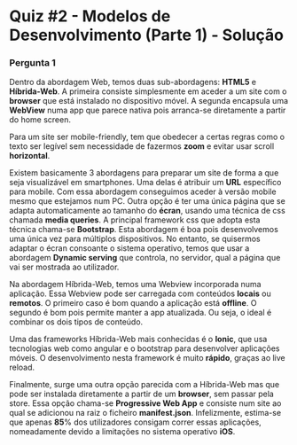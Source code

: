 # Quiz #2 - Modelos de Desenvolvimento (Parte 1) - Solução

### Pergunta 1

Dentro da abordagem Web, temos duas sub-abordagens: **HTML5** e **Híbrida-Web**. A primeira consiste simplesmente em aceder a um site com o **browser** que está instalado no dispositivo móvel. A segunda encapsula uma **WebView** numa app que parece nativa pois arranca-se diretamente a partir do home screen.

Para um site ser mobile-friendly, tem que obedecer a certas regras como o texto ser legível sem necessidade de fazermos **zoom** e evitar usar scroll **horizontal**.

Existem basicamente 3 abordagens para preparar um site de forma a que seja visualizável em smartphones. Uma delas é atribuir um **URL** específico para mobile. Com essa abordagem conseguimos aceder à versão mobile mesmo que estejamos num PC. Outra opção é ter uma única página que se adapta automaticamente ao tamanho do **écran**, usando uma técnica de css chamada **media queries**. A principal framework css que adopta esta técnica chama-se **Bootstrap**. Esta abordagem é boa pois desenvolvemos uma única vez para múltiplos dispositivos. No entanto, se quisermos adaptar o écran consoante o sistema operativo, temos que usar a abordagem **Dynamic serving** que controla, no servidor, qual a página que vai ser mostrada ao utilizador.

Na abordagem Híbrida-Web, temos uma Webview incorporada numa aplicação. Essa Webview pode ser carregada com conteúdos **locais** ou **remotos**. O primeiro caso é bom quando a aplicação está **offline**. O segundo é bom pois permite manter a app atualizada. Ou seja, o ideal é combinar os dois tipos de conteúdo.

Uma das frameworks Híbrida-Web mais conhecidas é o **Ionic**, que usa tecnologias web como angular e o bootstrap para desenvolver aplicações móveis. O desenvolvimento nesta framework é muito **rápido**, graças ao live reload.

Finalmente, surge uma outra opção parecida com a Híbrida-Web mas que pode ser instalada diretamente a partir de um **browser**, sem passar pela store. Essa opção chama-se **Progressive Web App** e consiste num site ao qual se adicionou na raiz o ficheiro **manifest.json**. Infelizmente, estima-se que apenas **85**% dos utilizadores consigam correr essas aplicações, nomeadamente devido a limitações no sistema operativo **iOS**. 